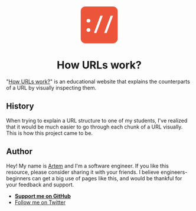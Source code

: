 <p align="center">
  <img src="./public/logo192.png" width="100" />
</p>

<h1 align="center">How URLs work?</h1>

"[How URLs work?](https://howurls.work)" is an educational website that explains the counterparts of a URL by visually inspecting them.

## History

When trying to explain a URL structure to one of my students, I've realized that it would be much easier to go through each chunk of a URL visually. This is how this project came to be.

## Author

Hey! My name is [Artem](https://github.com/kettanaito) and I'm a software engineer. If you like this resource, please consider sharing it with your friends. I believe engineers-beginners can get a big use of pages like this, and would be thankful for your feedback and support.

- [**Support me on GitHub**](https://github.com/sponsors/kettanaito)
- [Follow me on Twitter](https://twitter.com/kettanaito)
